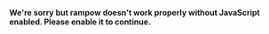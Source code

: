 **We're sorry but rampow doesn't work properly without JavaScript enabled. Please enable it to continue.**